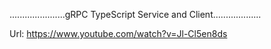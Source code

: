 ......................gRPC TypeScript Service and Client...................

Url: https://www.youtube.com/watch?v=Jl-Cl5en8ds
